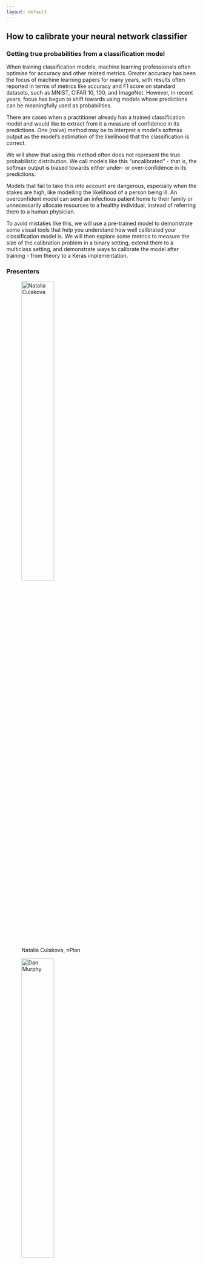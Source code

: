 ```yaml
---
layout: default
---
```


<h2>How to calibrate your neural network classifier</h2>
<h3>Getting true probabilities from a classification model</h3>

When training classification models, machine learning professionals often optimise for accuracy 
and other related metrics. Greater accuracy has been the focus of machine learning papers for 
many years, with results often reported in terms of metrics like accuracy and F1 score on standard 
datasets, such as MNIST, CIFAR 10, 100, and ImageNet. However, in recent years, focus has begun to 
shift towards using models whose predictions can be meaningfully used as probabilities.

There are cases when a practitioner already has a trained classification model and would like to 
extract from it a measure of confidence in its predictions. One (naive) method may be to interpret 
a model’s softmax output as the model’s estimation of the likelihood that the classification is 
correct. 

We will show that using this method often does not represent the true probabilistic distribution. 
We call models like this “uncalibrated” - that is, the softmax output is biased towards either 
under- or over-confidence in its predictions.

Models that fail to take this into account are dangerous, especially when the stakes are high, 
like modelling the likelihood of a person being ill. An overconfident model can send an infectious 
patient home to their family or unnecessarily allocate resources to a healthy individual, instead 
of referring them to a human physician.

To avoid mistakes like this, we will use a pre-trained model to demonstrate some visual tools 
that help you understand how well calibrated your classification model is. We will then explore 
some metrics to measure the size of the calibration problem in a binary setting, extend them to a 
multiclass setting, and demonstrate ways to calibrate the model after training - from theory to a 
Keras implementation.

<h3> Presenters </h3>
<div class="photo-container">
<figure>
    <img src="/assets/image/natalia.jpg" alt="Natalia Culakova" width="45%" class="blackandwhite">
    <figcaption>Natalia Culakova, nPlan</figcaption>
</figure> <figure>
    <img src="/assets/image/dan.jpg" alt="Dan Murphy" width="45%" class="blackandwhite"/>
    <figcaption>Dan Murphy, nPlan</figcaption>
</figure> 
</div>

<!--```python
calibrate.model('metadata.yaml')
```-->
